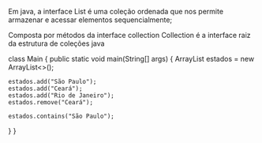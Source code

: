 Em java, a interface List é uma coleção ordenada que nos permite armazenar e acessar elementos sequencialmente;

Composta por métodos da interface collection 
Collection é a interface raiz da estrutura de coleções java


class Main {
  public static void main(String[] args) {
    ArrayList<String> estados = new ArrayList<>();

    estados.add("São Paulo");
    estados.add("Ceará");
    estados.add("Rio de Janeiro");
    estados.remove("Ceará");

    estados.contains("São Paulo");
  }
}